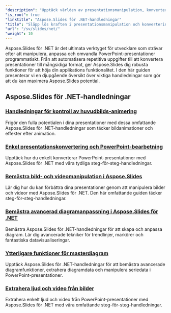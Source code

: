 ```yaml
---
"description": "Upptäck världen av presentationsmanipulation, konvertering och PowerPoint-bearbetning med Aspose.Slides för .NET-handledningar. Lär dig skapa, konvertera och förbättra presentationer för effektfulla resultat."
"is_root": true
"linktitle": "Aspose.Slides för .NET-handledningar"
"title": "Släpp lös kraften i presentationsmanipulation och konvertering"
"url": "/sv/slides/net/"
"weight": 10
---
```


Aspose.Slides för .NET är det ultimata verktyget för utvecklare som strävar efter att manipulera, anpassa och omvandla PowerPoint-presentationer programmatiskt. Från att automatisera repetitiva uppgifter till att konvertera presentationer till mångsidiga format, ger Aspose.Slides dig robusta funktioner för att höja din applikations funktionalitet. I den här guiden presenterar vi en djupgående översikt över viktiga handledningar som gör att du kan maximera Aspose.Slides potential.

## Aspose.Slides för .NET-handledningar
### [Handledningar för kontroll av huvudbilds-animering](./master-slide-animation-control/)
Frigör den fulla potentialen i dina presentationer med dessa omfattande Aspose.Slides för .NET-handledningar som täcker bildanimationer och effekter efter animation.
### [Enkel presentationskonvertering och PowerPoint-bearbetning](./presentation-conversion-guide/)
Upptäck hur du enkelt konverterar PowerPoint-presentationer med Aspose.Slides för .NET med våra tydliga steg-för-steg-handledningar.
### [Bemästra bild- och videomanipulation i Aspose.Slides](./mastering-image-and-video-manipulation/)
Lär dig hur du kan förbättra dina presentationer genom att manipulera bilder och videor med Aspose.Slides för .NET. Den här omfattande guiden täcker steg-för-steg-handledningar.
### [Bemästra avancerad diagramanpassning i Aspose.Slides för .NET](./master-advanced-chart-customization/)
Bemästra Aspose.Slides för .NET-handledningar för att skapa och anpassa diagram. Lär dig avancerade tekniker för trendlinjer, markörer och fantastiska datavisualiseringar.
### [Ytterligare funktioner för masterdiagram](./master-additional-chart-features/)
Upptäck Aspose.Slides för .NET-handledningar för att bemästra avancerade diagramfunktioner, extrahera diagramdata och manipulera seriedata i PowerPoint-presentationer.
### [Extrahera ljud och video från bilder](./extract-audio-and-video/)
Extrahera enkelt ljud och video från PowerPoint-presentationer med Aspose.Slides för .NET med våra omfattande steg-för-steg-handledningar.